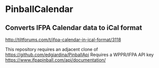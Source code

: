 # PinballCalendar  
## Converts IFPA Calendar data to iCal format
http://tiltforums.com/t/ifpa-calendar-in-ical-format/3118

This repository requires an adjacent clone of https://github.com/edgiardina/PinballApi
Requires a WPPR/IFPA API key
https://www.ifpapinball.com/api/documentation/